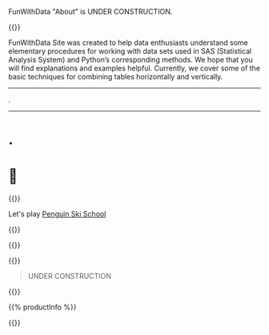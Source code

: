 FunWithData "About" is UNDER CONSTRUCTION.

{{<divider>}}

FunWithData Site was created to help data enthusiasts understand some elementary procedures for working with data sets used in SAS (Statistical Analysis System) and Python’s corresponding methods. We hope that you will find explanations and examples helpful. Currently, we cover some of the basic techniques for combining tables horizontally and vertically.

***
.
___
.
===
&#X1F680;
====

{{<divider>}}

Let's play [Penguin Ski School](https://scratch.mit.edu/projects/406450524/fullscreen/)

{{<divider>}}

{{<youtube id="nLAVanlu5js">}}

{{<divider>}}

 > UNDER CONSTRUCTION

{{<divider>}}



{{% productInfo %}}



{{<divider>}}